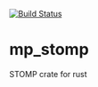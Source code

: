 [![Build Status](https://travis-ci.org/malcp/rs-stomp.svg?branch=master)](https://travis-ci.org/malcp/rs-stomp)

# mp_stomp

STOMP crate for rust
